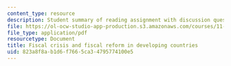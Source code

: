 ```yaml
---
content_type: resource
description: Student summary of reading assignment with discussion questions.
file: https://ol-ocw-studio-app-production.s3.amazonaws.com/courses/11-487-urban-public-finance-in-developing-countries-fall-2004/823a8f8ab1d6f7665ca34795774100e5_sess22summary.pdf
file_type: application/pdf
resourcetype: Document
title: Fiscal crisis and fiscal reform in developing countries
uid: 823a8f8a-b1d6-f766-5ca3-4795774100e5
---
```

